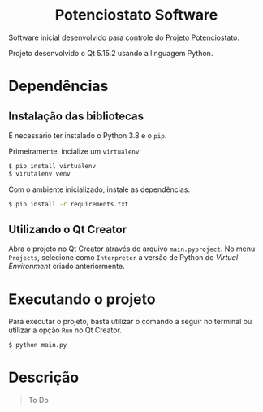 <h1 align="center">Potenciostato Software</h1>

Software inicial desenvolvido para controle do [Projeto Potenciostato](https://github.com/Pullup-Software/Potenciostato_Firmware).

Projeto desenvolvido o Qt 5.15.2 usando a linguagem Python.

# Dependências

## Instalação das bibliotecas

É necessário ter instalado o Python 3.8 e o `pip`.

Primeiramente, incialize um `virtualenv`:

```bash
$ pip install virtualenv
$ virutalenv venv
```

Com o ambiente inicializado, instale as dependências:

```bash
$ pip install -r requirements.txt
```

## Utilizando o Qt Creator

Abra o projeto no Qt Creator através do arquivo `main.pyproject`. No menu `Projects`, selecione como `Interpreter` a versão de Python do *Virtual Environment* criado anteriormente.


# Executando o projeto

Para executar o projeto, basta utilizar o comando a seguir no terminal ou utilizar a opção `Run` no Qt Creator.

```bash
$ python main.py
```

# Descrição

> To Do
